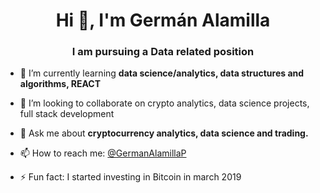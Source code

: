 <h1 align="center">Hi 👋, I'm Germán Alamilla</h1>
<h3 align="center">I am pursuing a Data related position </h3>

<!--
**gap689/gap689** is a ✨ _special_ ✨ repository because its `README.md` (this file) appears on your GitHub profile.

Here are some ideas to get you started:

- 🔭 I’m currently working on ...
- 🌱 I’m currently learning ...
- 👯 I’m looking to collaborate on ...
- 🤔 I’m looking for help with ...
- 💬 Ask me about ...
- 📫 How to reach me: ...
- 😄 Pronouns: ...
- ⚡ Fun fact: ...
-->

- 🌱 I’m currently learning **data science/analytics, data structures and algorithms, REACT**

- 👯 I’m looking to collaborate on crypto analytics, data science projects, full stack development

- 💬 Ask me about **cryptocurrency analytics, data science and trading.**

- 📫 How to reach me: [@GermanAlamillaP](https://twitter.com/GermanAlamillaP)

- ⚡ Fun fact: I started investing in Bitcoin in march 2019
